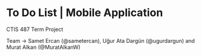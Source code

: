 # To Do List | Mobile Application
CTIS 487 Term Project

Team -> Samet Ercan (@sametercan), Uğur Ata Dargün (@ugurdargun) and Murat Alkan (@MuratAlkanW)
